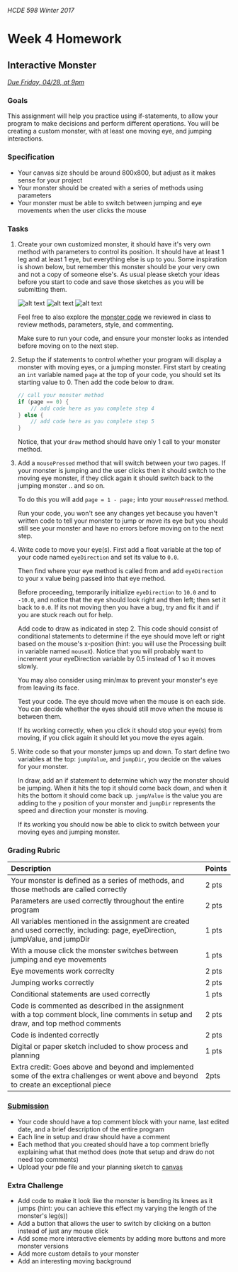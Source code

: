 _HCDE 598 Winter 2017_
# Week 4 Homework

## Interactive Monster
_[Due Friday, 04/28, at 9pm](https://canvas.uw.edu/courses/1158649/assignments/3672952)_

### Goals
This assignment will help you practice using if-statements, to allow your program to make decisions and perform different operations. You will be creating a custom monster, with at least one moving eye, and jumping interactions. 

### Specification
* Your canvas size should be around 800x800, but adjust as it makes sense for your project
* Your monster should be created with a series of methods using parameters
* Your monster must be able to switch between jumping and eye movements when the user clicks the mouse

### Tasks
1. Create your own customized monster, it should have it's very own method with parameters to control its position. It should have at least 1 leg and at least 1 eye, but everything else is up to you. Some inspiration is shown below, but remember this monster should be your very own and not a copy of someone else's. As usual please sketch your ideas before you start to code and save those sketches as you will be submitting them.

	![alt text][robot]
	![alt text][monster-1]
	![alt text][monster-2]

	Feel free to also explore the [monster code](../code/monster.pde) we reviewed in class to review methods, parameters, style, and commenting.

	Make sure to run your code, and ensure your monster looks as intended before moving on to the next step.

1. Setup the if statements to control whether your program will display a monster with moving eyes, or a jumping monster. First start by creating an `int` variable named `page` at the top of your code, you should set its starting value to 0. Then add the code below to draw.

	```java
	// call your monster method
	if (page == 0) {
		// add code here as you complete step 4
	} else {
		// add code here as you complete step 5
	}
	```

	Notice, that your `draw` method should have only 1 call to your monster method.

1. Add a `mousePressed` method that will switch between your two pages. If your monster is jumping and the user clicks then it should switch to the moving eye monster, if they click again it should switch back to the jumping monster .. and so on.

	To do this you will add `page = 1 - page;` into your `mousePressed` method.

	Run your code, you won't see any changes yet because you haven't written code to tell your monster to jump or move its eye but you should still see your monster and have no errors before moving on to the next step.

1. Write code to move your eye(s). First add a float variable at the top of your code named `eyeDirection` and set its value to `0.0`. 

	Then find where your eye method is called from and add `eyeDirection` to your x value being passed into that eye method.

	Before proceeding, temporarily initialize `eyeDirection` to `10.0` and to `-10.0`, and notice that the eye should look right and then left; then set it back to `0.0`. If its not moving then you have a bug, try and fix it and if you are stuck reach out for help.

	Add code to draw as indicated in step 2. This code should consist of conditional statements to determine if the eye should move left or right based on the mouse's x-position (hint: you will use the Processing built in variable named `mouseX`). Notice that you will probably want to increment your eyeDirection variable by 0.5 instead of 1 so it moves slowly.

	You may also consider using min/max to prevent your monster's eye from leaving its face.

	Test your code. The eye should move when the mouse is on each side. You can decide whether the eyes should still move when the mouse is between them.

	If its working correctly, when you click it should stop your eye(s) from moving, if you click again it should let you move the eyes again.

1. Write code so that your monster jumps up and down. To start define two variables at the top: `jumpValue`, and `jumpDir`, you decide on the values for your monster.

	In draw, add an if statement to determine which way the monster should be jumping. When it hits the top it should come back down, and when it hits the bottom it should come back up. `jumpValue` is the value you are adding to the `y` position of your monster and `jumpDir` represents the speed and direction your monster is moving.

	If its working you should now be able to click to switch between your moving eyes and jumping monster.

### Grading Rubric

| Description | Points |
| :--- | :--- |
| Your monster is defined as a series of methods, and those methods are called correctly | 2 pts |
| Parameters are used correctly throughout the entire program | 2 pts |
| All variables mentioned in the assignment are created and used correctly, including: page, eyeDirection, jumpValue, and jumpDir | 1 pts |
| With a mouse click the monster switches between jumping and eye movements | 1 pts |
| Eye movements work correclty | 2 pts |
| Jumping works correctly | 2 pts
| Conditional statements are used correctly | 1 pts |
| Code is commented as described in the assignment with a top comment block, line comments in setup and draw, and top method comments | 2 pts |
| Code is indented correctly | 2 pts |
| Digital or paper sketch included to show process and planning | 1 pts |
| Extra credit: Goes above and beyond and implemented some of the extra challenges or went above and beyond to create an exceptional piece | 2pts |

### [Submission](https://canvas.uw.edu/courses/1158649/assignments/3672952)
* Your code should have a top comment block with your name, last edited date, and a brief description of the entire program
* Each line in setup and draw should have a comment
* Each method that you created should have a top comment briefly explaining what that method does (note that setup and draw do not need top comments)
* Upload your pde file and your planning sketch to [canvas](https://canvas.uw.edu/courses/1158649/assignments/3672952)

### Extra Challenge
* Add code to make it look like the monster is bending its knees as it jumps (hint: you can achieve this effect my varying the length of the monster's leg(s))
* Add a button that allows the user to switch by clicking on a button instead of just any mouse click
* Add some more interactive elements by adding more buttons and more monster versions
* Add more custom details to your monster
* Add an interesting moving background

[robot]: https://github.com/susanev/uw-stars-cse/blob/master/exploring-cs/lessons/week3/homework/images/robot.png "Robot"

[monster-1]: https://github.com/susanev/uw-stars-cse/blob/master/exploring-cs/lessons/week3/homework/images/monster_2.png "Monster Example 1"

[monster-2]: https://github.com/susanev/uw-hcde-creative-computing/blob/master/lessons/week3/homework/images/monster_2.png "Monster Example 2"
